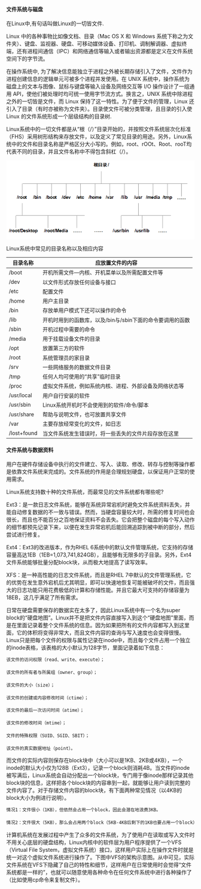 #### 文件系统与磁盘

在Linux中,有句话叫做Linux的一切皆文件.

Linux 中的各种事物比如像文档、目录（Mac OS X 和 Windows 系统下称之为文件夹）、键盘、监视器、硬盘、可移动媒体设备、打印机、调制解调器、虚拟终端，还有进程间通信（IPC）和网络通信等输入或者输出资源都是定义在文件系统空间下的字节流。

在操作系统中, 为了解决信息能独立于进程之外被长期存储引入了文件，文件作为进程创建信息的逻辑单元可被多个进程并发使用。在 UNIX 系统中，操作系统为磁盘上的文本与图像、鼠标与键盘等输入设备及网络交互等 I/O 操作设计了一组通用 API，使他们被处理时均可统一使用字节流方式。换言之，UNIX 系统中除进程之外的一切皆是文件，而 Linux 保持了这一特性。为了便于文件的管理，Linux 还引入了目录（有时亦被称为文件夹）。目录使文件可被分类管理，且目录的引入使 Linux 的文件系统形成一个层级结构的目录树.

Linux系统中的一切文件都是从“根（/）”目录开始的，并按照文件系统层次化标准（FHS）采用树形结构来存放文件，以及定义了常见目录的用途。另外，Linux系统中的文件和目录名称是严格区分大小写的。例如，root、rOOt、Root、rooT均代表不同的目录，并且文件名称中不得包含斜杠（/）。

<p align="center">
<img width="700" align="center" src="../images/11.jpg" />
</p>

Linux系统中常见的目录名称以及相应内容

|目录名称|应放置文件的内容|
| ---- | ------------------------------- |
|/boot|开机所需文件—内核、开机菜单以及所需配置文件等|
|/dev| 以文件形式存放任何设备与接口|
|/etc|配置文件|
|/home|用户主目录|
|/bin|存放单用户模式下还可以操作的命令|
|/lib|开机时用到的函数库，以及/bin与/sbin下面的命令要调用的函数|
|/sbin|开机过程中需要的命令|
|/media|用于挂载设备文件的目录|
|/opt|放置第三方的软件|
|/root|系统管理员的家目录|
|/srv|一些网络服务的数据文件目录|
|/tmp|任何人均可使用的“共享”临时目录|
|/proc|虚拟文件系统，例如系统内核、进程、外部设备及网络状态等|
|/usr/local|用户自行安装的软件|
|/usr/sbin|Linux系统开机时不会使用到的软件/命令/脚本|
|/usr/share|帮助与说明文件，也可放置共享文件|
|/var|主要存放经常变化的文件，如日志|
|/lost+found|当文件系统发生错误时，将一些丢失的文件片段存放在这里|

#### 文件系统与数据资料

用户在硬件存储设备中执行的文件建立、写入、读取、修改、转存与控制等操作都是依靠文件系统来完成的。文件系统的作用是合理规划硬盘，以保证用户正常的使用需求。

Linux系统支持数十种的文件系统，而最常见的文件系统都有哪些呢?

Ext3：是一款日志文件系统，能够在系统异常宕机时避免文件系统资料丢失，并能自动修复数据的不一致与错误。然而，当硬盘容量较大时，所需的修复时间也会很长，而且也不能百分之百地保证资料不会丢失。它会把整个磁盘的每个写入动作的细节都预先记录下来，以便在发生异常宕机后能回溯追踪到被中断的部分，然后尝试进行修复。

Ext4：Ext3的改进版本，作为RHEL 6系统中的默认文件管理系统，它支持的存储容量高达1EB（1EB=1,073,741,824GB），且能够有无限多的子目录。另外，Ext4文件系统能够批量分配block块，从而极大地提高了读写效率。

XFS：是一种高性能的日志文件系统，而且是RHEL 7中默认的文件管理系统，它的优势在发生意外宕机后尤其明显，即可以快速地恢复可能被破坏的文件，而且强大的日志功能只用花费极低的计算和存储性能。并且它最大可支持的存储容量为18EB，这几乎满足了所有需求。


日常在硬盘需要保存的数据实在太多了，因此Linux系统中有一个名为super block的“硬盘地图”。Linux并不是把文件内容直接写入到这个“硬盘地图”里面，而是在里面记录着整个文件系统的信息。因为如果把所有的文件内容都写入到这里面，它的体积将变得非常大，而且文件内容的查询与写入速度也会变得很慢。Linux只是把每个文件的权限与属性记录在inode中，而且每个文件占用一个独立的inode表格，该表格的大小默认为128字节，里面记录着如下信息：

```markdown
该文件的访问权限（read、write、execute）；

该文件的所有者与所属组（owner、group）；

该文件的大小（size）；

该文件的创建或内容修改时间（ctime）；

该文件的最后一次访问时间（atime）；

该文件的修改时间（mtime）；

文件的特殊权限（SUID、SGID、SBIT）；

该文件的真实数据地址（point）。
```

而文件的实际内容则保存在block块中（大小可以是1KB、2KB或4KB），一个inode的默认大小仅为128B（Ext3），记录一个block则消耗4B。当文件的inode被写满后，Linux系统会自动分配出一个block块，专门用于像inode那样记录其他block块的信息，这样把各个block块的内容串到一起，就能够让用户读到完整的文件内容了。对于存储文件内容的block块，有下面两种常见情况（以4KB的block大小为例进行说明）。

```markdown
情况1：文件很小（1KB），但依然会占用一个block，因此会潜在地浪费3KB。

情况2：文件很大（5KB），那么会占用两个block（5KB-4KB后剩下的1KB也要占用一个block）。
```

计算机系统在发展过程中产生了众多的文件系统，为了使用户在读取或写入文件时不用关心底层的硬盘结构，Linux内核中的软件层为用户程序提供了一个VFS（Virtual File System，虚拟文件系统）接口，这样用户实际上在操作文件时就是统一对这个虚拟文件系统进行操作了。下图中VFS的架构示意图。从中可见，实际文件系统在VFS下隐藏了自己的特性和细节，这样用户在日常使用时会觉得“文件系统都是一样的”，也就可以随意使用各种命令在任何文件系统中进行各种操作了（比如使用cp命令来复制文件）。

